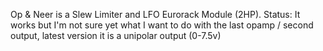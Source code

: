 Op & Neer is a Slew Limiter and LFO Eurorack Module (2HP).
Status: It works but I'm not sure yet what I want to do with the last opamp / second output, latest version it is a unipolar output (0-7.5v)
